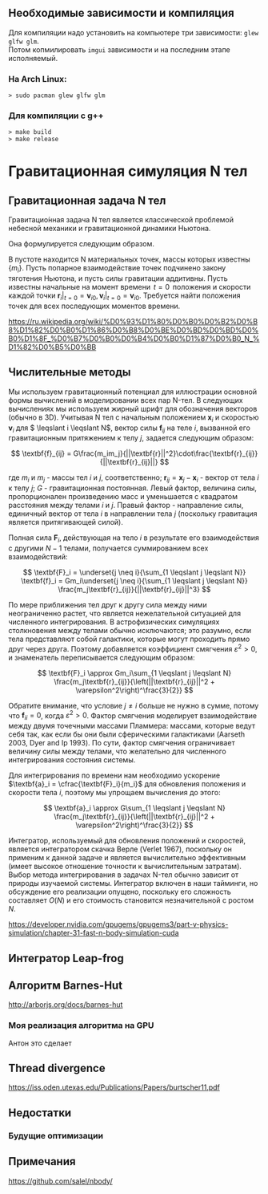 ## Необходимые зависимости и компиляция

Для компиляции надо установить на компьютере три зависимости: `glew glfw glm`.  
Потом копмилировать `imgui` зависимости и на последним этапе исполняемый.

### **На Arch Linux:**

```
> sudo pacman glew glfw glm
```

### **Для компиляции с g++**

```
> make build
> make release
```

# Гравитационная симуляция N тел

## Гравитационная задача N тел

Гравитацио́нная задача N тел является классической проблемой небесной механики и гравитационной динамики Ньютона.

Она формулируется следующим образом.

В пустоте находится N материальных точек, массы которых известны $\{m_i\}$. Пусть попарное взаимодействие точек подчинено закону тяготения Ньютона, и пусть силы гравитации аддитивны. Пусть известны начальные на момент времени $\,t=0\,$ положения и скорости каждой точки $\textbf{r}_i|_{t=0} = \textbf{v}_{i0},\, \textbf{v}_i|_{t=0} = \textbf{v}_{i0}$. Требуется найти положения точек для всех последующих моментов времени.

https://ru.wikipedia.org/wiki/%D0%93%D1%80%D0%B0%D0%B2%D0%B8%D1%82%D0%B0%D1%86%D0%B8%D0%BE%D0%BD%D0%BD%D0%B0%D1%8F_%D0%B7%D0%B0%D0%B4%D0%B0%D1%87%D0%B0_N_%D1%82%D0%B5%D0%BB

## Числительные методы

Мы используем гравитационный потенциал для иллюстрации основной формы вычислений в моделировании всех пар N-тел. В следующих вычислениях мы используем жирный шрифт для обозначения векторов (обычно в 3D). Учитывая N тел с начальным положением $\textbf{x}_i$ и скоростью $\textbf{v}_i$ для $ \leqslant i \leqslant N$, вектор силы $\textbf{f}_{ij}$ на теле $i$, вызванной его гравитационным притяжением к телу $j$, задается следующим образом:

$$
\textbf{f}_{ij} = G\frac{m_im_j}{||\textbf{r}||^2}\cdot\frac{\textbf{r}_{ij}}{||\textbf{r}_{ij}||}
$$

где $m_i$ и $m_j$ - массы тел $i$ и $j$, соответственно; $\textbf{r}_{ij} = \textbf{x}_j - \textbf{x}_i$ - вектор от тела $i$ к телу $j$; $G$ - гравитационная постоянная. Левый фактор, величина силы, пропорционален произведению масс и уменьшается с квадратом расстояния между телами $i$ и $j$. Правый фактор - направление силы, единичный вектор от тела $i$ в направлении тела $j$ (поскольку гравитация является притягивающей силой).

Полная сила $\textbf{F}_i$, действующая на тело $i$ в результате его взаимодействия с другими $N - 1$ телами, получается суммированием всех взаимодействий:

$$
\textbf{F}_i = \underset{j \neq i}{\sum_{1 \leqslant j  \leqslant N}} \textbf{f}_i = Gm_i\underset{j \neq i}{\sum_{1 \leqslant j  \leqslant N}} \frac{m_j\textbf{r}_{ij}}{||\textbf{r}_{ij}||^3}
$$

По мере приближения тел друг к другу сила между ними неограниченно растет, что является нежелательной ситуацией для численного интегрирования. В астрофизических симуляциях столкновения между телами обычно исключаются; это разумно, если тела представляют собой галактики, которые могут проходить прямо друг через друга. Поэтому добавляется коэффициент смягчения $\varepsilon^2 > 0$, и знаменатель переписывается следующим образом:

$$
\textbf{F}_i \approx Gm_i\sum_{1 \leqslant j  \leqslant N} \frac{m_j\textbf{r}_{ij}}{\left(||\textbf{r}_{ij}||^2 + \varepsilon^2\right)^\frac{3}{2}}
$$

Обратите внимание, что условие $j \neq i$ больше не нужно в сумме, потому что $\textbf{f}_{ii} = 0$, когда $\varepsilon^2 > 0$. Фактор смягчения моделирует взаимодействие между двумя точечными массами Пламмера: массами, которые ведут себя так, как если бы они были сферическими галактиками (Aarseth 2003, Dyer and Ip 1993). По сути, фактор смягчения ограничивает величину силы между телами, что желательно для численного интегрирования состояния системы.

Для интегрирования по времени нам необходимо ускорение $\textbf{a}_i = \cfrac{\textbf{F}_i}{m_i}$ для обновления положения и скорости тела $i$, поэтому мы упрощаем вычисления до этого:

$$
\textbf{a}_i \approx G\sum_{1 \leqslant j  \leqslant N} \frac{m_j\textbf{r}_{ij}}{\left(||\textbf{r}_{ij}||^2 + \varepsilon^2\right)^\frac{3}{2}}
$$

Интегратор, используемый для обновления положений и скоростей, является интегратором скачка Верле (Verlet 1967), поскольку он применим к данной задаче и является вычислительно эффективным (имеет высокое отношение точности к вычислительным затратам). Выбор метода интегрирования в задачах N-тел обычно зависит от природы изучаемой системы. Интегратор включен в наши тайминги, но обсуждение его реализации опущено, поскольку его сложность составляет $O(N)$ и его стоимость становится незначительной с ростом $N$.

https://developer.nvidia.com/gpugems/gpugems3/part-v-physics-simulation/chapter-31-fast-n-body-simulation-cuda

## Интегратор Leap-frog

## Алгоритм Barnes-Hut

http://arborjs.org/docs/barnes-hut

### Моя реализация алгоритма на GPU

Антон это сделает

## Thread divergence

https://iss.oden.utexas.edu/Publications/Papers/burtscher11.pdf

## Недостатки

### Будущие оптимизации

## Примечания

https://github.com/salel/nbody/
